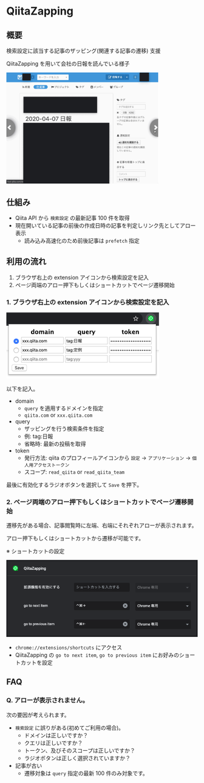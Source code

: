 # QiitaZapping

## 概要

検索設定に該当する記事のザッピング(関連する記事の遷移) 支援

QiitaZapping を用いて会社の日報を読んでいる様子

<img src="./QiitaZapping.gif" width="400">

## 仕組み

- Qiita API から `検索設定` の最新記事 100 件を取得
- 現在開いている記事の前後の作成日時の記事を判定しリンク先としてアロー表示
    - 読み込み高速化のため前後記事は `prefetch` 指定

## 利用の流れ

1. ブラウザ右上の extension アイコンから検索設定を記入
1. ページ両端のアロー押下もしくはショートカットでページ遷移開始

### 1. ブラウザ右上の extension アイコンから検索設定を記入

![](./popup.png)

以下を記入。

- domain
    - `query` を適用するドメインを指定
    - `qiita.com` or `xxx.qiita.com`
- query
    - ザッピングを行う検索条件を指定
    - 例: tag:日報
    - 省略時: 最新の投稿を取得
- token
    - 発行方法: qiita のプロフィールアイコンから `設定` -> `アプリケーション` -> `個人用アクセストークン`
    - スコープ: `read_qiita` or `read_qiita_team`

最後に有効化するラジオボタンを選択して `Save` を押下。

### 2. ページ両端のアロー押下もしくはショートカットでページ遷移開始

遷移先がある場合、記事閲覧時に左端、右端にそれぞれアローが表示されます。

アロー押下もしくはショートカットから遷移が可能です。

※ ショートカットの設定

![](./shortcut.png)

- `chrome://extensions/shortcuts` にアクセス
- QiitaZapping の `go to next item`, `go to previous item` にお好みのショートカットを設定

## FAQ

### Q. アローが表示されません。

次の要因が考えられます。

- `検索設定` に誤りがある(初めてご利用の場合)。
    - ドメインは正しいですか？
    - クエリは正しいですか？
    - トークン、及びそのスコープは正しいですか？
    - ラジオボタンは正しく選択されていますか？
- 記事が古い
    - 遷移対象は `query` 指定の最新 100 件のみ対象です。

